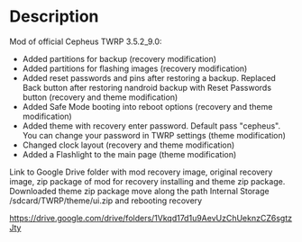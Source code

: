 # Description

Mod of official Cepheus TWRP 3.5.2_9.0:

- Added partitions for backup (recovery modification)
- Added partitions for flashing images (recovery modification)
- Added reset passwords and pins after restoring a backup. Replaced Back button after restoring nandroid backup with Reset Passwords button (recovery and theme modification)
- Added Safe Mode booting into reboot options (recovery and theme modification)
- Added theme with recovery enter password. Default pass "cepheus". You can change your password in TWRP settings (theme modification)
- Changed clock layout (recovery and theme modification)
- Added a Flashlight to the main page (theme modification)

Link to Google Drive folder with mod recovery image, original recovery image, zip package of mod for recovery installing and theme zip package.
Downloaded theme zip package move along the path Internal Storage /sdcard/TWRP/theme/ui.zip and rebooting recovery

https://drive.google.com/drive/folders/1Vkqd17d1u9AevUzChUeknzCZ6sgtzJty
